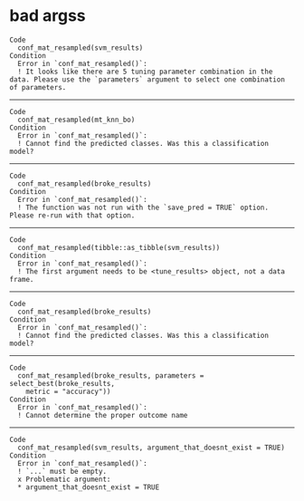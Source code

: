 # bad argss

    Code
      conf_mat_resampled(svm_results)
    Condition
      Error in `conf_mat_resampled()`:
      ! It looks like there are 5 tuning parameter combination in the data. Please use the `parameters` argument to select one combination of parameters.

---

    Code
      conf_mat_resampled(mt_knn_bo)
    Condition
      Error in `conf_mat_resampled()`:
      ! Cannot find the predicted classes. Was this a classification model?

---

    Code
      conf_mat_resampled(broke_results)
    Condition
      Error in `conf_mat_resampled()`:
      ! The function was not run with the `save_pred = TRUE` option. Please re-run with that option.

---

    Code
      conf_mat_resampled(tibble::as_tibble(svm_results))
    Condition
      Error in `conf_mat_resampled()`:
      ! The first argument needs to be <tune_results> object, not a data frame.

---

    Code
      conf_mat_resampled(broke_results)
    Condition
      Error in `conf_mat_resampled()`:
      ! Cannot find the predicted classes. Was this a classification model?

---

    Code
      conf_mat_resampled(broke_results, parameters = select_best(broke_results,
        metric = "accuracy"))
    Condition
      Error in `conf_mat_resampled()`:
      ! Cannot determine the proper outcome name

---

    Code
      conf_mat_resampled(svm_results, argument_that_doesnt_exist = TRUE)
    Condition
      Error in `conf_mat_resampled()`:
      ! `...` must be empty.
      x Problematic argument:
      * argument_that_doesnt_exist = TRUE


